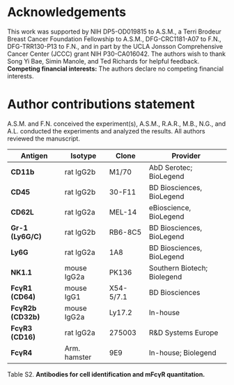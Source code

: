 # Acknowledgements

This work was supported by NIH DP5-OD019815 to A.S.M., a Terri Brodeur Breast Cancer Foundation Fellowship to A.S.M., DFG-CRC1181-A07 to F.N., DFG-TRR130-P13 to F.N., and in part by the UCLA Jonsson Comprehensive Cancer Center (JCCC) grant NIH P30-CA016042. The authors wish to thank Song Yi Bae, Simin Manole, and Ted Richards for helpful feedback. **Competing financial interests:** The authors declare no competing financial interests.

# Author contributions statement

A.S.M. and F.N. conceived the experiment(s),  A.S.M., R.A.R., M.B., N.G., and A.L. conducted the experiments and analyzed the results.  All authors reviewed the manuscript.

| **Antigen** | **Isotype** | **Clone** | **Provider** |
| ----------- | ----------- | --------- | ------------ |
| **CD11b**   | rat IgG2b   | M1/70     | AbD Serotec; BioLegend |
| **CD45**    | rat IgG2b   | 30-F11    | BD Biosciences, BioLegend |
| **CD62L**   | rat IgG2a   | MEL-14    | eBioscience, BioLegend |
| **Gr-1 (Ly6G/C)** | rat IgG2b | RB6-8C5 | BD Biosciences, BioLegend |
| **Ly6G**    | rat IgG2a   | 1A8       | BD Biosciences, BioLegend |
| **NK1.1**   | mouse IgG2a | PK136     | Southern Biotech; Biolegend |
| **FcγR1 (CD64)** | mouse IgG1 | X54-5/7.1 | BD Biosciences |
| **FcγR2b (CD32b)** | mouse IgG2a | Ly17.2 | In-house |
| **FcγR3 (CD16)** | rat IgG2a | 275003 | R&amp;D Systems Europe |
| **FcγR4**   | Arm. hamster | 9E9      | In-house; Biolegend |

Table S2. **Antibodies for cell identification and mFcγR quantitation.**